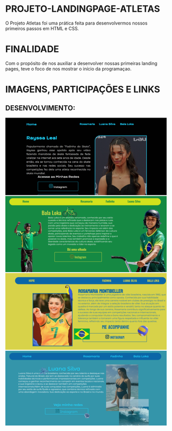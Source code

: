 # PROJETO-LANDINGPAGE-ATLETAS
O Projeto Atletas foi uma prática feita para desenvolvermos nossos primeiros passos em HTML e CSS.

# FINALIDADE

Com o propósito de nos auxiliar a desenvolver nossas primeiras landing pages, teve o foco de nos mostrar o início da programaçao.

# IMAGENS, PARTICIPAÇÕES E LINKS

## DESENVOLVIMENTO:
![print rayssa](/print/rayssa.png)
![print bala](/print/bala.png)
![print rosa](/print/rosa.png)
![print luana](/print/luana.png)

